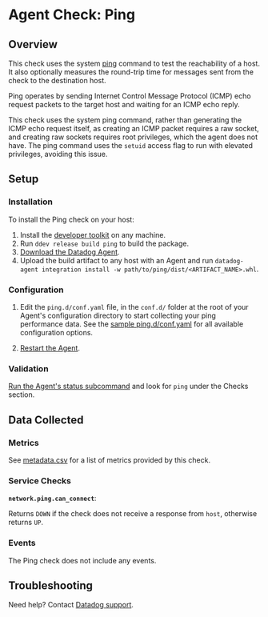 # Agent Check: Ping

## Overview

This check uses the system [ping][1] command to test the reachability of a host.
It also optionally measures the round-trip time for messages sent from the check to the
destination host.

Ping operates by sending Internet Control Message Protocol (ICMP) echo request packets
to the target host and waiting for an ICMP echo reply.

This check uses the system ping command, rather than generating the ICMP echo request
itself, as creating an ICMP packet requires a raw socket, and creating raw sockets
requires root privileges, which the agent does not have. The ping command uses the
`setuid` access flag to run with elevated privileges, avoiding this issue.

## Setup

### Installation

To install the Ping check on your host:

1. Install the [developer toolkit][2] on any machine.
2. Run `ddev release build ping` to build the package.
3. [Download the Datadog Agent][3].
4. Upload the build artifact to any host with an Agent and run `datadog-agent integration install -w path/to/ping/dist/<ARTIFACT_NAME>.whl`.


### Configuration

1. Edit the `ping.d/conf.yaml` file, in the `conf.d/` folder at the root of your
   Agent's configuration directory to start collecting your ping performance data.
   See the [sample ping.d/conf.yaml][4] for all available configuration options.

2. [Restart the Agent][5].

### Validation

[Run the Agent's status subcommand][6] and look for `ping` under the Checks section.

## Data Collected

### Metrics

See [metadata.csv][7] for a list of metrics provided by this check.

### Service Checks

**`network.ping.can_connect`**:

Returns `DOWN` if the check does not receive a response from `host`, otherwise returns `UP`.

### Events

The Ping check does not include any events.

## Troubleshooting

Need help? Contact [Datadog support][8].

[1]: https://en.wikipedia.org/wiki/Ping_(networking_utility)
[2]: https://docs.datadoghq.com/developers/integrations/new_check_howto/#developer-toolkit
[3]: https://app.datadoghq.com/account/settings#agent
[4]: https://github.com/DataDog/integrations-core/blob/master/ping/datadog_checks/ping/data/conf.yaml.example
[5]: https://docs.datadoghq.com/agent/faq/agent-commands/#start-stop-restart-the-agent
[6]: https://docs.datadoghq.com/agent/faq/agent-commands/#agent-status-and-information
[7]: https://docs.datadoghq.com/help/
[8]: https://github.com/DataDog/integrations-extras/blob/master/ping/metadata.csv
